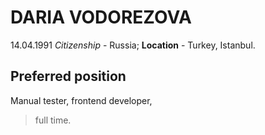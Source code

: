 # DARIA VODOREZOVA

14.04.1991
_Citizenship_ - Russia;
**Location** - Turkey, Istanbul.

## Preferred position

Manual tester, frontend developer,

> full time.

